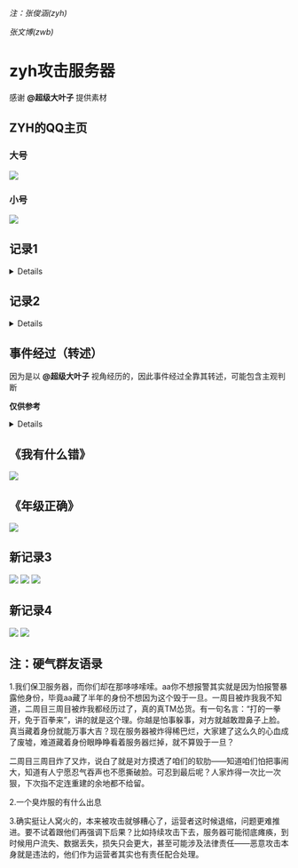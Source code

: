 *注：张俊涵(zyh)*

*张文博(zwb)*

# zyh攻击服务器

感谢 **@超级大叶子** 提供素材

## ZYH的QQ主页

### 大号

![](/others/zyh/QQ.jpg)

### 小号

![](/others/zyh/QQ2.jpg)

## 记录1

<details>

![](/others/zyh/记录1-1.jpg)
![](/others/zyh/记录1-2.jpg)

</details>

## 记录2

<details>

![](/others/zyh/记录2-1.jpg)
![](/others/zyh/记录2-2.jpg)

</details>

## 事件经过（转述）

因为是以 **@超级大叶子** 视角经历的，因此事件经过全靠其转述，可能包含主观判断

**仅供参考**

<details>

![](/others/zyh/经过（转述）.png)
![](/others/zyh/邮件封面.jpg)

</details>

## 《我有什么错》

![](/others/zyh/炸服有什么错.jpg)

## 《年级正确》

![](/others/zyh/三年级.jpg)

## 新记录3

![](/others/zyh/记录3.jpg)
![](/others/zyh/故意说三年级.jpg)
![](/others/zyh/国籍.jpg)

## 新记录4

![](/others/zyh/记录4-1.png)
![](/others/zyh/记录4-2.png)

## 注：硬气群友语录

1.我们保卫服务器，而你们却在那哆哆嗦嗦。aa你不想报警其实就是因为怕报警暴露他身份，毕竟aa藏了半年的身份不想因为这个毁于一旦。一周目被炸我我不知道，二周目三周目被炸我都经历过了，真的真TM怂货。有一句名言：“打的一拳开，免于百拳来”，讲的就是这个理。你越是怕事躲事，对方就越敢蹬鼻子上脸。真当藏着身份就能万事大吉？现在服务器被炸得稀巴烂，大家建了这么久的心血成了废墟，难道藏着身份眼睁睁看着服务器烂掉，就不算毁于一旦？

二周目三周目炸了又炸，说白了就是对方摸透了咱们的软肋——知道咱们怕把事闹大，知道有人宁愿忍气吞声也不愿撕破脸。可忍到最后呢？人家炸得一次比一次狠，下次指不定连重建的余地都不给留。

2.一个臭炸服的有什么出息

3.确实挺让人窝火的，本来被攻击就够糟心了，运营者这时候退缩，问题更难推进。要不试着跟他们再强调下后果？比如持续攻击下去，服务器可能彻底瘫痪，到时候用户流失、数据丢失，损失只会更大，甚至可能涉及法律责任——恶意攻击本身就是违法的，他们作为运营者其实也有责任配合处理。